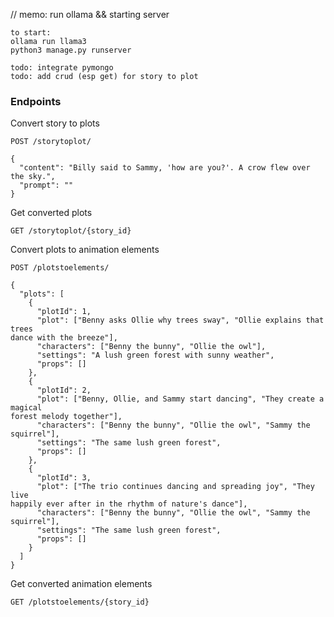 // memo: run ollama && starting server
```
to start:
ollama run llama3
python3 manage.py runserver

todo: integrate pymongo
todo: add crud (esp get) for story to plot
```

### Endpoints
Convert story to plots
```http
POST /storytoplot/

{
  "content": "Billy said to Sammy, 'how are you?'. A crow flew over the sky.",
  "prompt": ""
}
```

Get converted plots
```http
GET /storytoplot/{story_id}
```

Convert plots to animation elements
```http
POST /plotstoelements/

{
  "plots": [
    {
      "plotId": 1,
      "plot": ["Benny asks Ollie why trees sway", "Ollie explains that trees 
dance with the breeze"],
      "characters": ["Benny the bunny", "Ollie the owl"],
      "settings": "A lush green forest with sunny weather",
      "props": []
    },
    {
      "plotId": 2,
      "plot": ["Benny, Ollie, and Sammy start dancing", "They create a magical 
forest melody together"],
      "characters": ["Benny the bunny", "Ollie the owl", "Sammy the squirrel"],
      "settings": "The same lush green forest",
      "props": []
    },
    {
      "plotId": 3,
      "plot": ["The trio continues dancing and spreading joy", "They live 
happily ever after in the rhythm of nature's dance"],
      "characters": ["Benny the bunny", "Ollie the owl", "Sammy the squirrel"],
      "settings": "The same lush green forest",
      "props": []
    }
  ]
}
```

Get converted animation elements
```http
GET /plotstoelements/{story_id}
```